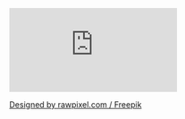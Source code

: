![Repository info](https://github.com/JeanCDev/NextLevelWeeK-2/blob/master/README.md)

<a href="http://www.freepik.com">Designed by rawpixel.com / Freepik</a>
